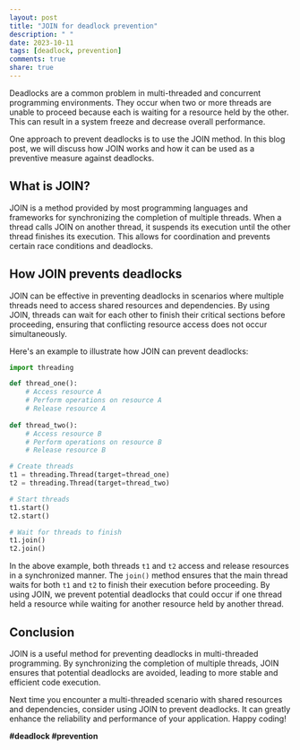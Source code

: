 ```yaml
---
layout: post
title: "JOIN for deadlock prevention"
description: " "
date: 2023-10-11
tags: [deadlock, prevention]
comments: true
share: true
---
```


Deadlocks are a common problem in multi-threaded and concurrent programming environments. They occur when two or more threads are unable to proceed because each is waiting for a resource held by the other. This can result in a system freeze and decrease overall performance.

One approach to prevent deadlocks is to use the JOIN method. In this blog post, we will discuss how JOIN works and how it can be used as a preventive measure against deadlocks.

## What is JOIN?

JOIN is a method provided by most programming languages and frameworks for synchronizing the completion of multiple threads. When a thread calls JOIN on another thread, it suspends its execution until the other thread finishes its execution. This allows for coordination and prevents certain race conditions and deadlocks.

## How JOIN prevents deadlocks

JOIN can be effective in preventing deadlocks in scenarios where multiple threads need to access shared resources and dependencies. By using JOIN, threads can wait for each other to finish their critical sections before proceeding, ensuring that conflicting resource access does not occur simultaneously.

Here's an example to illustrate how JOIN can prevent deadlocks:

```python
import threading

def thread_one():
    # Access resource A
    # Perform operations on resource A
    # Release resource A
    
def thread_two():
    # Access resource B
    # Perform operations on resource B
    # Release resource B

# Create threads
t1 = threading.Thread(target=thread_one)
t2 = threading.Thread(target=thread_two)

# Start threads
t1.start()
t2.start()

# Wait for threads to finish
t1.join()
t2.join()
```

In the above example, both threads `t1` and `t2` access and release resources in a synchronized manner. The `join()` method ensures that the main thread waits for both `t1` and `t2` to finish their execution before proceeding. By using JOIN, we prevent potential deadlocks that could occur if one thread held a resource while waiting for another resource held by another thread.

## Conclusion

JOIN is a useful method for preventing deadlocks in multi-threaded programming. By synchronizing the completion of multiple threads, JOIN ensures that potential deadlocks are avoided, leading to more stable and efficient code execution.

Next time you encounter a multi-threaded scenario with shared resources and dependencies, consider using JOIN to prevent deadlocks. It can greatly enhance the reliability and performance of your application. Happy coding!

**#deadlock #prevention**